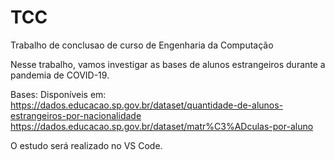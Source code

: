 # TCC
Trabalho de conclusao de curso de Engenharia da Computação

Nesse trabalho, vamos investigar as bases de alunos estrangeiros durante a pandemia de COVID-19.

Bases:
 Disponíveis em: 
 https://dados.educacao.sp.gov.br/dataset/quantidade-de-alunos-estrangeiros-por-nacionalidade
 https://dados.educacao.sp.gov.br/dataset/matr%C3%ADculas-por-aluno

O estudo será realizado no VS Code.
